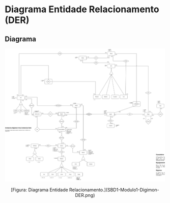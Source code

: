 # Diagrama Entidade Relacionamento (DER)

## Diagrama

![Diagrama Entidade Relacionamento](images/diagrama_entidade_relacionamento.png "Diagrama Entidade Relacionamento")
<center>[Figura: Diagrama Entidade Relacionamento.](SBD1-Modulo1-Digimon-DER.png)</center>